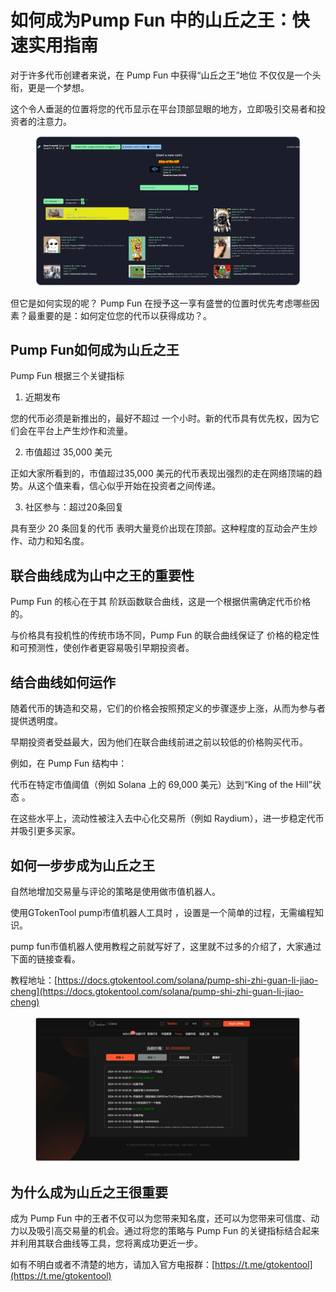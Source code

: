 # 如何成为Pump Fun 中的山丘之王：快速实用指南

对于许多代币创建者来说，在 Pump Fun 中获得“山丘之王”地位 不仅仅是一个头衔，更是一个梦想。

这个令人垂涎的位置将您的代币显示在平台顶部显眼的地方，立即吸引交易者和投资者的注意力。

<figure><img src="../../.gitbook/assets/1 (10).png" alt=""><figcaption></figcaption></figure>

但它是如何实现的呢？ Pump Fun 在授予这一享有盛誉的位置时优先考虑哪些因素？最重要的是：如何定位您的代币以获得成功？。

## Pump Fun如何成为山丘之王

Pump Fun 根据三个关键指标

1. 近期发布

您的代币必须是新推出的，最好不超过 一个小时。新的代币具有优先权，因为它们会在平台上产生炒作和流量。

2. 市值超过 35,000 美元

正如大家所看到的，市值超过35,000 美元的代币表现出强烈的走在网络顶端的趋势。从这个值来看，信心似乎开始在投资者之间传递。

3. 社区参与：超过20条回复

具有至少 20 条回复的代币 表明大量竞价出现在顶部。这种程度的互动会产生炒作、动力和知名度。

## 联合曲线成为山中之王的重要性

Pump Fun 的核心在于其 阶跃函数联合曲线，这是一个根据供需确定代币价格的。

与价格具有投机性的传统市场不同，Pump Fun 的联合曲线保证了 价格的稳定性和可预测性，使创作者更容易吸引早期投资者。

## 结合曲线如何运作

随着代币的铸造和交易，它们的价格会按照预定义的步骤逐步上涨，从而为参与者提供透明度。

早期投资者受益最大，因为他们在联合曲线前进之前以较低的价格购买代币。

例如，在 Pump Fun 结构中：

代币在特定市值阈值（例如 Solana 上的 69,000 美元）达到“King of the Hill”状态 。

在这些水平上，流动性被注入去中心化交易所（例如 Raydium），进一步稳定代币并吸引更多买家。

## 如何一步步成为山丘之王

自然地增加交易量与评论的策略是使用做市值机器人。

使用GTokenTool pump市值机器人工具时 ，设置是一个简单的过程，无需编程知识。

pump fun市值机器人使用教程之前就写好了，这里就不过多的介绍了，大家通过下面的链接查看。

教程地址：[https://docs.gtokentool.com/solana/pump-shi-zhi-guan-li-jiao-cheng](https://docs.gtokentool.com/solana/pump-shi-zhi-guan-li-jiao-cheng)

<figure><img src="../../.gitbook/assets/QQ20241217-164507.png" alt=""><figcaption></figcaption></figure>

## 为什么成为山丘之王很重要

成为 Pump Fun 中的王者不仅可以为您带来知名度，还可以为您带来可信度、动力以及吸引高交易量的机会。通过将您的策略​​与 Pump Fun 的关键指标结合起来并利用其联合曲线等工具，您将离成功更近一步。

如有不明白或者不清楚的地方，请加入官方电报群：[https://t.me/gtokentool](https://t.me/gtokentool)
